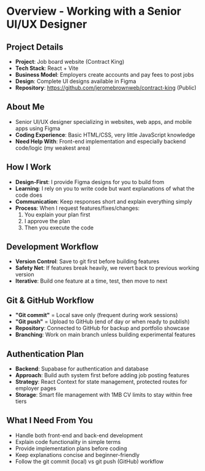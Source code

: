 # Overview - Working with a Senior UI/UX Designer

## Project Details
- **Project**: Job board website (Contract King)
- **Tech Stack**: React + Vite
- **Business Model**: Employers create accounts and pay fees to post jobs
- **Design**: Complete UI designs available in Figma
- **Repository**: https://github.com/jeromebrownweb/contract-king (Public)

## About Me
- Senior UI/UX designer specializing in websites, web apps, and mobile apps using Figma
- **Coding Experience**: Basic HTML/CSS, very little JavaScript knowledge
- **Need Help With**: Front-end implementation and especially backend code/logic (my weakest area)

## How I Work
- **Design-First**: I provide Figma designs for you to build from
- **Learning**: I rely on you to write code but want explanations of what the code does
- **Communication**: Keep responses short and explain everything simply
- **Process**: When I request features/fixes/changes:
  1. You explain your plan first
  2. I approve the plan
  3. Then you execute the code

## Development Workflow
- **Version Control**: Save to git first before building features
- **Safety Net**: If features break heavily, we revert back to previous working version
- **Iterative**: Build one feature at a time, test, then move to next

## Git & GitHub Workflow
- **"Git commit"** = Local save only (frequent during work sessions)
- **"Git push"** = Upload to GitHub (end of day or when ready to publish)
- **Repository**: Connected to GitHub for backup and portfolio showcase
- **Branching**: Work on main branch unless building experimental features

## Authentication Plan
- **Backend**: Supabase for authentication and database
- **Approach**: Build auth system first before adding job posting features
- **Strategy**: React Context for state management, protected routes for employer pages
- **Storage**: Smart file management with 1MB CV limits to stay within free tiers

## What I Need From You
- Handle both front-end and back-end development
- Explain code functionality in simple terms
- Provide implementation plans before coding
- Keep explanations concise and beginner-friendly
- Follow the git commit (local) vs git push (GitHub) workflow